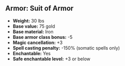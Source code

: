 ## Armor: Suit of Armor
- **Weight:** 30 lbs
- **Base value:** 75 gold
- **Base material:** Iron
- **Base armor class bonus:** -5
- **Magic cancellation:** +3
- **Spell casting penalty:** -150% (somatic spells only)
- **Enchantable:** Yes
- **Safe enchantable level:** +3 or below
